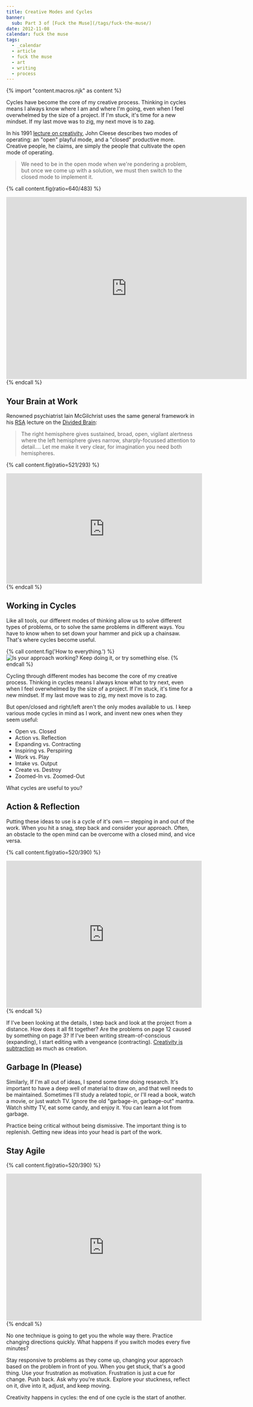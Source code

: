 ```yaml
---
title: Creative Modes and Cycles
banner:
  sub: Part 3 of [Fuck the Muse](/tags/fuck-the-muse/)
date: 2012-11-08
calendar: fuck the muse
tags:
  - _calendar
  - article
  - fuck the muse
  - art
  - writing
  - process
---
```

{% import "content.macros.njk" as content %}

Cycles have become the core of my creative process.
Thinking in cycles means I always know
where I am and where I'm going,
even when I feel overwhelmed by the size of a project.
If I'm stuck, it's time for a new mindset.
If my last move was to zig, my next move is to zag.

In his 1991 [lecture on creativity][creativity],
John Cleese describes two modes of operating:
an "open" playful mode,
and a "closed" productive more.
Creative people, he claims,
are simply the people that
cultivate the open mode of operating.

> We need to be in the open mode when we're pondering a problem,
> but once we come up with a solution,
> we must then switch to the closed mode to implement it.

[creativity]: https://vimeo.com/176474304

{% call content.fig(ratio=640/483) %}
<iframe
  src="https://player.vimeo.com/video/176474304"
  width="640" height="483"
  frameborder="0"
  webkitallowfullscreen mozallowfullscreen allowfullscreen></iframe>
{% endcall %}


## Your Brain at Work

Renowned psychiatrist Iain McGilchrist
uses the same general framework
in his [RSA][RSA] lecture
on the [Divided Brain][Divided Brain]:

> The right hemisphere gives sustained,
> broad, open, vigilant alertness
> where the left hemisphere gives narrow,
> sharply-focussed attention to detail....
> Let me make it very clear,
> for imagination you need both hemispheres.

[Divided Brain]: https://www.youtube.com/watch?v=dFs9WO2B8uI
[RSA]: http://www.thersa.org/

{% call content.fig(ratio=521/293) %}
<iframe
  src="https://www.youtube.com/embed/dFs9WO2B8uI"
  width="521" height="293"
  frameborder="0" allowfullscreen></iframe>
{% endcall %}


## Working in Cycles

Like all tools,
our different modes of thinking allow us
to solve different types of problems,
or to solve the same problems in different ways.
You have to know when to set down your hammer
and pick up a chainsaw.
That's where cycles become useful.

{% call content.fig('How to everything.') %}
<img src="{{ site.images }}cycle-diagram.jpg" alt="Is your approach working? Keep doing it, or try something else." />
{% endcall %}

Cycling through different modes has become
the core of my creative process.
Thinking in cycles means I always know
what to try next,
even when I feel overwhelmed by the size of a project.
If I'm stuck, it's time for a new mindset.
If my last move was to zig, my next move is to zag.

But open/closed and right/left aren't the only modes
available to us.
I keep various mode cycles in mind as I work,
and invent new ones when they seem useful:

- Open vs. Closed
- Action vs. Reflection
- Expanding vs. Contracting
- Inspiring vs. Perspiring
- Work vs. Play
- Intake vs. Output
- Create vs. Destroy
- Zoomed-In vs. Zoomed-Out

What cycles are useful to you?


## Action & Reflection

Putting these ideas to use is a cycle of it's own —
stepping in and out of the work.
When you hit a snag, step back and consider your approach.
Often, an obstacle to the open mind
can be overcome with a closed mind,
and vice versa.

{% call content.fig(ratio=520/390) %}
<iframe
  src="https://www.youtube.com/embed/iZhEcRrMA-M"
  width="520" height="390"
  frameborder="0" allowfullscreen></iframe>
{% endcall %}

If I've been looking at the details,
I step back and look at the project from a distance.
How does it all fit together?
Are the problems on page 12 caused by something on page 3?
If I've been writing stream-of-conscious (expanding),
I start editing with a vengeance (contracting).
[Creativity is subtraction][subtraction] as much as creation.

[subtraction]: http://www.austinkleon.com/2010/01/19/creativity-is-subtraction/


## Garbage In (Please)

Similarly,
If I'm all out of ideas,
I spend some time doing research.
It's important to have a deep well of material to draw on,
and that well needs to be maintained.
Sometimes I'll study a related topic,
or I'll read a book,
watch a movie,
or just watch TV.
Ignore the old "garbage-in, garbage-out" mantra.
Watch shitty TV, eat some candy, and enjoy it.
You can learn a lot from garbage.

Practice being critical without being dismissive.
The important thing is to replenish.
Getting new ideas into your head is part of the work.


## Stay Agile

{% call content.fig(ratio=520/390) %}
<iframe
  src="https://www.youtube.com/embed/K2P86C-1x3o"
  width="520" height="390"
  frameborder="0" allowfullscreen></iframe>
{% endcall %}

No one technique is going to get you the whole way there.
Practice changing directions quickly.
What happens if you switch modes every five minutes?

Stay responsive to problems as they come up,
changing your approach based on the problem in front of you.
When you get stuck, that's a good thing.
Use your frustration as motivation.
Frustration is just a cue for change.
Push back.
Ask why you're stuck.
Explore your stuckness,
reflect on it,
dive into it,
adjust,
and keep moving.

Creativity happens in cycles:
the end of one cycle is the start of another.

